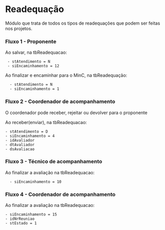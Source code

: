 # Readequação

M&oacute;dulo que trata de todos os tipos de readequaç&otilde;es que podem ser feitas nos
projetos.


### Fluxo 1 - Proponente
   Ao salvar, na tbReadequacao:

     - stAtendimento = N
     - siEncaminhamento = 12
   Ao finalizar e encaminhar para o MinC, na tbReadequação:

      - stAtendimento = N
      - siEncaminhamento = 1

### Fluxo 2 - Coordenador de acompanhamento

  O coordenador pode receber, rejeitar ou devolver para o proponente

  Ao receber(enviar), na tbReadequacao:

    - stAtendimento = D
    - siEncaminhamento = 4
    - idAvaliador
    - dtAvaliador
    - dsAvaliacao

### Fluxo 3 - T&eacute;cnico de acompanhamento

  Ao finalizar a avaliação na tbReadequacao:

      - siEncaminhamento = 10

### Fluxo 4 - Coordenador de acompanhamento

  Ao finalizar a avaliação na tbReadequacao:

    - siEncaminhamento = 15
    - idNrReuniao
    - stEstado = 1
